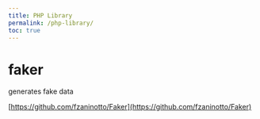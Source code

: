 ```yaml
---
title: PHP Library
permalink: /php-library/
toc: true
---
```


# faker

generates fake data

[https://github.com/fzaninotto/Faker](https://github.com/fzaninotto/Faker)

